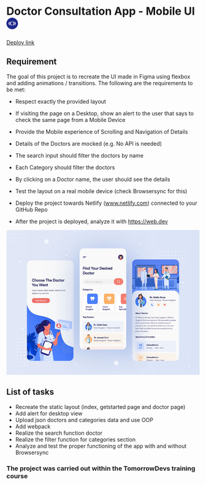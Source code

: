 

# Doctor Consultation App - Mobile UI <img src="./src/td-logo.png" alt="td logo" width="30"/>

[Deploy link](https://doctor-consultation-app.netlify.app/)
## Requirement

The goal of this project is to recreate the UI made in Figma using flexbox and adding animations / transitions.
The following are the requirements to be met:
* Respect exactly the provided layout
* If visiting the page on a Desktop, show an alert to the user that says to check the same page from a Mobile Device
* Provide the Mobile experience of Scrolling and Navigation of Details

* Details of the Doctors are mocked (e.g. No API is needed)
* The search input should filter the doctors by name
* Each Category should filter the doctors
* By clicking on a Doctor name, the user should see the details

* Test the layout on a real mobile device (check Browsersync for this)
* Deploy the project towards Netlify (www.netlify.com) connected to your GitHub Repo
* After the project is deployed, analyze it with https://web.dev

![mobile ui](./src/Doctor-Consultation-App-Free-Figma-UI-Kit.jpeg)

## List of tasks
* Recreate the static layout (index, getstarted page and doctor page)
* Add alert for desktop view 
* Upload json doctors and categories data and use OOP
* Add webpack 
* Realize the search function doctor 
* Realize the filter function for categories section
* Analyze and test the proper functioning of the app with and without Browsersync

### The project was carried out within the TomorrowDevs training course
